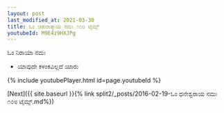 ```yaml
---
layout: post
last_modified_at: 2021-03-30
title: ಓಂ ಚತುರಾತ್ಮಾಯ ನಮಃ ೧೦೮ ಟೈಮ್ಸ್
youtubeId: M9E4z9HXJPg
---
```

 
 
 ಓಂ ನಿರಾಯಾ ನಮಃ  
 
 -  ಯಾವುದೇ ಕಳಂಕವಿಲ್ಲದೆ ಯಾರು 
 
  
 
  
 
 
 
 
 
 


{% include youtubePlayer.html id=page.youtubeId %}
 
[Next]({{ site.baseurl }}{% link  split2/_posts/2016-02-19-ಓಂ ಧನೇಶ್ವರಾಯ ನಮಃ ೧೦೮ ಟೈಮ್ಸ್.md%})
 
